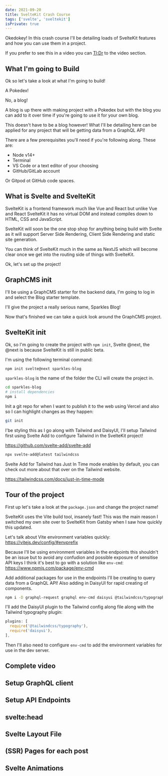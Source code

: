 ```yaml
---
date: 2021-09-20
title: SvelteKit Crash Course
tags: ['svelte', 'sveltekit']
isPrivate: true
---
```


<script>
  import YouTube from '$lib/components/youtube.svelte'
</script>

Okedokey! In this crash course I'll be detailing loads of SvelteKit
features and how you can use them in a project.

If you prefer to see this in a video you can [Tl;Dr] to the video
section.

## What I'm going to Build

Ok so let's take a look at what I'm going to build!

A Pokedex!

No, a blog!

A blog is up there with making project with a Pokedex but with the
blog you can add to it over time if you're going to use it for your
own blog.

This doesn't have to be a blog however! What I'll be detailing here
can be applied for any project that will be getting data from a
GraphQL API!

There are a few prerequisites you'll need if you're following along.
These are:

- Node v14+
- Terminal
- VS Code or a text editor of your choosing
- GitHub/GitLab account

Or Gitpod ot GitHub code spaces.

## What is Svelte and SvelteKit

SvelteKit is a frontend framework much like Vue and React but unlike
Vue and React SvelteKit it has no virtual DOM and instead compiles
down to HTML, CSS and JavaScript.

SvelteKit will soon be the one stop shop for anything being build with
Svelte as it will support Server Side Rendering, Client Side Rendering
and static site generation.

You can think of SvelteKit much in the same as NextJS which will
become clear once we get into the routing side of things with
SvelteKit.

Ok, let's set up the project!

## GraphCMS init

I'll be using a GraphCMS starter for the backend data, I'm going to
log in and select the Blog starter template.

I'll give the project a really serious name, Sparkles Blog!

Now that's finished we can take a quick look around the GraphCMS
project.

## SvelteKit init

Ok, so I'm going to create the project with `npm init`, Svelte @next,
the @next is because SvelteKit is still in public beta.

I'm using the following terminal command:

```bash
npm init svelte@next sparkles-blog
```

`sparkles-blog` is the name of the folder the CLI will create the
project in.

```bash
cd sparkles-blog
# install dependencies
npm i
```

Init a git repo for when I want to publish it to the web using Vercel
and also so I can highlight changes as they happen:

```bash
git init
```

I'be styling this as I go along with Tailwind and DaisyUI, I'll setup
Tailwind first using Svelte Add to configure Tailwind in the SvelteKit
project!

https://github.com/svelte-add/svelte-add

```bash
npx svelte-add@latest tailwindcss
```

Svelte Add for Tailwind has Just In Time mode enables by default, you
can check out more about that over on the Tailwind website.

https://tailwindcss.com/docs/just-in-time-mode

## Tour of the project

First up let's take a look at the `package.json` and change the
project name!

SvelteKit uses the Vite build tool, insanely fast! This was the main
reason I switched my own site over to SvelteKit from Gatsby when I saw
how quickly this updated.

Let's talk about Vite environment variables quickly:
https://vitejs.dev/config/#envprefix

Because I'll be using environment variables in the endpoints this
shouldn't be an issue but to avoid any confudion and possible exposure
of sensitise API keys I think it's best to go with a solution like
`env-cmd`: https://www.npmjs.com/package/env-cmd

Add additional packages for use in the endpoints I'll be creating to
query data from a GraphQL API! Also adding in DaisyUI for rapid
creating of components.

```bash
npm i -D graphql-request graphql env-cmd daisyui @tailwindcss/typography
```

I'll add the DaisyUI plugin to the Tailwind config along file along
with the Tailwind typography plugin:

```js
plugins: [
  require('@tailwindcss/typography'),
  require('daisyui'),
],
```

Then I'll also need to configure `env-cmd` to add the environment
variables for use in the dev server.

## Complete video

<YouTube youTubeId="zH2qG9YwN3s" />

## Setup GraphQL client

## Setup API Endpoints

## svelte:head

## Svelte Layout File

## (SSR) Pages for each post

## Svelte Animations

<!-- Links -->

[tl;dr]: #complete-video
